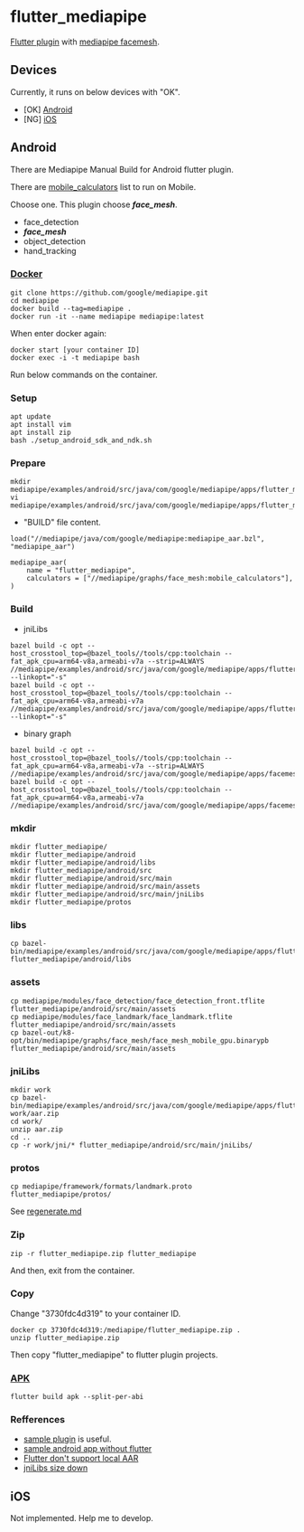 # flutter_mediapipe

[Flutter plugin](https://codelabs.developers.google.com/codelabs/write-flutter-plugin/#0) with [mediapipe facemesh](https://google.github.io/mediapipe/solutions/face_mesh). 

## Devices
Currently, it runs on below devices with "OK".
- [OK] [Android](##Android)
- [NG] [iOS](##iOS)

## Android

There are Mediapipe Manual Build for Android flutter plugin.

There are [mobile_calculators](https://github.com/google/mediapipe/search?q=mobile_calculators) list to run on Mobile.

Choose one. This plugin choose _**face_mesh**_.
- face_detection
- _**face_mesh**_ 
- object_detection
- hand_tracking

### [Docker](https://google.github.io/mediapipe/getting_started/install.html#installing-using-docker)

```
git clone https://github.com/google/mediapipe.git
cd mediapipe
docker build --tag=mediapipe .
docker run -it --name mediapipe mediapipe:latest
```

When enter docker again:

```
docker start [your container ID] 
docker exec -i -t mediapipe bash
```

Run below commands on the container.

### Setup
```
apt update
apt install vim
apt install zip
bash ./setup_android_sdk_and_ndk.sh
```

### Prepare
```
mkdir mediapipe/examples/android/src/java/com/google/mediapipe/apps/flutter_mediapipe
vi mediapipe/examples/android/src/java/com/google/mediapipe/apps/flutter_mediapipe/BUILD 
```
- "BUILD" file content.
```
load("//mediapipe/java/com/google/mediapipe:mediapipe_aar.bzl", "mediapipe_aar")

mediapipe_aar(
    name = "flutter_mediapipe",
    calculators = ["//mediapipe/graphs/face_mesh:mobile_calculators"],
)
```

### Build
- jniLibs
```
bazel build -c opt --host_crosstool_top=@bazel_tools//tools/cpp:toolchain --fat_apk_cpu=arm64-v8a,armeabi-v7a --strip=ALWAYS //mediapipe/examples/android/src/java/com/google/mediapipe/apps/flutter_mediapipe:BUILD --linkopt="-s"
bazel build -c opt --host_crosstool_top=@bazel_tools//tools/cpp:toolchain --fat_apk_cpu=arm64-v8a,armeabi-v7a //mediapipe/examples/android/src/java/com/google/mediapipe/apps/flutter_mediapipe:flutter_mediapipe --linkopt="-s"
```
- binary graph
```
bazel build -c opt --host_crosstool_top=@bazel_tools//tools/cpp:toolchain --fat_apk_cpu=arm64-v8a,armeabi-v7a --strip=ALWAYS //mediapipe/examples/android/src/java/com/google/mediapipe/apps/facemeshgpu:BUILD
bazel build -c opt --host_crosstool_top=@bazel_tools//tools/cpp:toolchain --fat_apk_cpu=arm64-v8a,armeabi-v7a //mediapipe/examples/android/src/java/com/google/mediapipe/apps/facemeshgpu:facemeshgpu
```

### mkdir
```
mkdir flutter_mediapipe/
mkdir flutter_mediapipe/android
mkdir flutter_mediapipe/android/libs
mkdir flutter_mediapipe/android/src
mkdir flutter_mediapipe/android/src/main
mkdir flutter_mediapipe/android/src/main/assets
mkdir flutter_mediapipe/android/src/main/jniLibs
mkdir flutter_mediapipe/protos
```

### libs

```
cp bazel-bin/mediapipe/examples/android/src/java/com/google/mediapipe/apps/flutter_mediapipe/libflutter_mediapipe_android_lib.jar flutter_mediapipe/android/libs
```

### assets
```
cp mediapipe/modules/face_detection/face_detection_front.tflite flutter_mediapipe/android/src/main/assets
cp mediapipe/modules/face_landmark/face_landmark.tflite flutter_mediapipe/android/src/main/assets
cp bazel-out/k8-opt/bin/mediapipe/graphs/face_mesh/face_mesh_mobile_gpu.binarypb flutter_mediapipe/android/src/main/assets

```

### jniLibs

```
mkdir work
cp bazel-bin/mediapipe/examples/android/src/java/com/google/mediapipe/apps/flutter_mediapipe/flutter_mediapipe.aar work/aar.zip
cd work/
unzip aar.zip
cd ..
cp -r work/jni/* flutter_mediapipe/android/src/main/jniLibs/
```
### protos

```
cp mediapipe/framework/formats/landmark.proto flutter_mediapipe/protos/
```
See [regenerate.md](../protos/regenerate.md)

### Zip


```
zip -r flutter_mediapipe.zip flutter_mediapipe
```

And then, exit from the container.

### Copy
Change "3730fdc4d319" to your container ID.

```
docker cp 3730fdc4d319:/mediapipe/flutter_mediapipe.zip .
unzip flutter_mediapipe.zip
```

Then copy "flutter_mediapipe" to flutter plugin projects.

### [APK](https://flutter.dev/docs/deployment/android#build-an-apk)
```
flutter build apk --split-per-abi
```

### Refferences
- [sample plugin](https://github.com/zhouzaihang/flutter_hand_tracking_plugin) is useful.
- [sample android app without flutter](https://github.com/jiuqiant/mediapipe_multi_hands_tracking_aar_example) 
- [Flutter don't support local AAR](https://github.com/decodedhealth/flutter_zoom_plugin/issues/53)
- [jniLibs size down](https://github.com/google/mediapipe/issues/77)


## iOS
Not implemented. Help me to develop.
